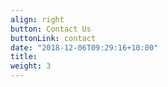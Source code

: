 ```yaml
---
align: right
button: Contact Us
buttonLink: contact
date: "2018-12-06T09:29:16+10:00"
title:  
weight: 3
---
```



